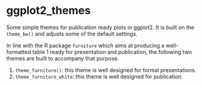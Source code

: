 # ggplot2_themes
Some simple themes for publication ready plots in ggplot2. It is built on the `theme_bw()` and adjusts some of the default settings.

In line with the R package `furniture` which aims at producing a well-formatted table 1 ready for presentation and publication, the following two themes are built to accompany that purpose.

1. `theme_furniture()`: this theme is well designed for formal presentations. 
2. `theme_furniture_white`: this theme is well designed for publication. 
